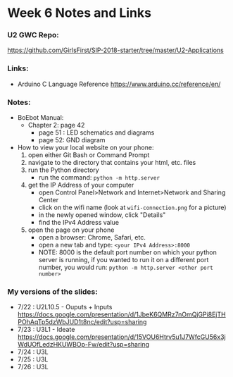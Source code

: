 # Week 6 Notes and Links

### U2 GWC Repo:
https://github.com/GirlsFirst/SIP-2018-starter/tree/master/U2-Applications

### Links:
- Arduino C Language Reference
	https://www.arduino.cc/reference/en/

### Notes:
- BoEbot Manual:
	- Chapter 2: page 42
		- page 51 : LED schematics and diagrams
		- page 52: GND diagram
- How to view your local website on your phone:
	1. open either Git Bash or Command Prompt
	2. navigate to the directory that contains your html, etc. files
	3. run the Python directory
		- run the command: `python -m http.server`
	4. get the IP Address of your computer
		- open Control Panel>Network and Internet>Network and Sharing Center
		- click on the wifi name (look at `wifi-connection.png` for a picture)
		- in the newly opened window, click "Details"
		- find the IPv4 Address value
	5. open the page on your phone
		- open a browser: Chrome, Safari, etc.
		- open a new tab and type: `<your IPv4 Address>:8000`
		- NOTE: 8000 is the default port number on which your python server is running, if you wanted to run it on a different port number, you would run: `python -m http.server <other port number>`

### My versions of the slides:
- 7/22 : U2L10.5 - Ouputs + Inputs
	https://docs.google.com/presentation/d/1JbeK6QMRz7nOmQjGPi8EjTHPOhAqTp5dzWbJUD1t8nc/edit?usp=sharing
- 7/23 : U3L1 - Ideate
	https://docs.google.com/presentation/d/15VOU6Htrv5u1J7WfcGU56x3jWdUOfLedzHKUWBOp-Fw/edit?usp=sharing
- 7/24 : U3L
- 7/25 : U3L
- 7/26 : U3L
